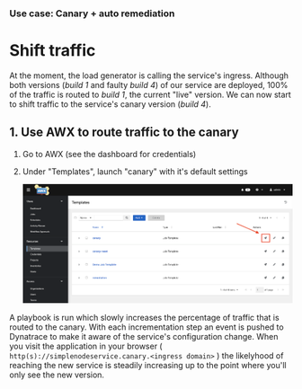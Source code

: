 ### Use case: Canary + auto remediation

# Shift traffic

At the moment, the load generator is calling the service's ingress. Although both versions (*build 1* and faulty *build 4*) of our service are deployed, 100% of the traffic is routed to *build 1*, the current "live" version. We can now start to shift traffic to the service's canary version (*build 4*).

## 1. Use AWX to route traffic to the canary

1. Go to AWX (see the dashboard for credentials)
2. Under "Templates", launch "canary" with it's default settings

    ![awx_template_canary](../assets/images/awx_template_canary.png)

A playbook is run which slowly increases the percentage of traffic that is routed to the canary. With each incrementation step an event is pushed to Dynatrace to make it aware of the service's configuration change. When you visit the application in your browser ( `http(s)://simplenodeservice.canary.<ingress domain>` ) the likelyhood of reaching the new service is steadily increasing up to the point where you'll only see the new version.
